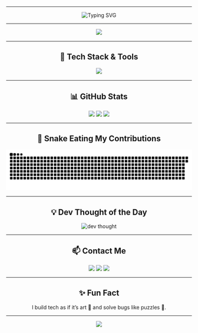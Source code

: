 
---

<div align="center">
  <img src="https://readme-typing-svg.demolab.com?font=Fira+Code&size=24&pause=1000&color=00FF99&center=true&vCenter=true&width=435&lines=Hi%2C+I'm+Umer+%F0%9F%91%8B;A+Full-Stack+Web+Developer;Tech+Lover+%F0%9F%92%BB;Welcome+to+my+GitHub!" alt="Typing SVG" />
</div>

---

<div align="center">
  <img src="./gifs/gh01.mp4" width="350px" height="auto" />
</div>

---

<h2 align="center">🚀 Tech Stack & Tools</h2>
<p align="center">
  <img src="https://skillicons.dev/icons?i=html,css,js,ts,react,nodejs,express,mongodb,postgres,mysql,tailwind,bootstrap,git,github,vscode,linux,figma,docker" />
</p>

---

<h2 align="center">📊 GitHub Stats</h2>
<div align="center">
  <img src="https://github-readme-stats.vercel.app/api?username=umerr17&show_icons=true&theme=radical" height="170px"/>
  <img src="https://github-readme-streak-stats.herokuapp.com?user=umerr17&theme=radical&hide_border=false" height="170px" />
  <img src="https://github-readme-stats.vercel.app/api/top-langs/?username=umerr17&layout=compact&theme=radical" height="170px"/>
</div>

---

<h2 align="center">🐍 Snake Eating My Contributions</h2>

<p align="center">

  ![snake gif](https://github.com/umerr17/umerr17/blob/output/github-snake-dark.svg)

</p>

---

<h2 align="center">💡 Dev Thought of the Day</h2>
<p align="center">
  <img src="https://readme-thoughts.vercel.app/api?username=umerr17" alt="dev thought"/>
</p>

---

<h2 align="center">📫 Contact Me</h2>
<p align="center">
  <a href="mailto:umerr17@example.com"><img src="https://img.shields.io/badge/email-D14836?style=for-the-badge&logo=gmail&logoColor=white"/></a>
  <a href="https://linkedin.com/in/umerr17"><img src="https://img.shields.io/badge/linkedin-0A66C2?style=for-the-badge&logo=linkedin&logoColor=white"/></a>
  <a href="https://twitter.com/umerr17"><img src="https://img.shields.io/badge/twitter-1DA1F2?style=for-the-badge&logo=twitter&logoColor=white"/></a>
</p>

---

<h2 align="center">✨ Fun Fact</h2>
<p align="center">
  I build tech as if it’s art 🎨 and solve bugs like puzzles 🧩.
</p>

---

<p align="center">
  <img src="https://capsule-render.vercel.app/api?type=waving&color=gradient&height=100&section=footer"/>
</p>
